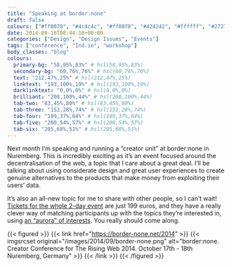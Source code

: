 ```yaml
---
title: "Speaking at border:none"
draft: false
colours: ["#ff0078", "#4c4c4c", "#ff0078", "#424242", "#ffffff", "#272727", "#ffffff"]
date: 2014-09-16T08:44:10+00:00
categories: ["Design", "Design Issues", "Events"]
tags: ["conference", "Ind.ie", "workshop"]
body_classes: "blog"
colours:
  primary-bg: "58,95%,83%" # hsl(58,95%,83%)
  secondary-bg: "60,76%,76%" # hsl(60,76%,76%)
  text: "212,47%,25%" # hsl(212,47%,25%)
  linktext: "193,100%,19%" # hsl(193,100%,19%)
  darklinktext: "0,0%,0%" # hsl(0,0%,0%)
  brilliant: "208,100%,44%" # hsl(208,100%,44%)
  tab-two: "83,45%,80%" # hsl(83,45%,80%)
  tab-three: "152,28%,74%" # hsl(152,28%,74%)
  tab-four: "189,37%,64%" # hsl(189,37%,64%)
  tab-five: "200,54%,57%" # hsl(200,54%,57%)
  tab-six: "205,68%,51%" # hsl(205,68%,51%)
---
```


Next month I’m speaking and running a “creator unit” at border:none in Nuremberg. This is incredibly exciting as it’s an event focused around the decentralisation of the web, a topic that I care about a great deal. I’ll be talking about using considerate design and great user experiences to create genuine alternatives to the products that make money from exploiting their users’ data.

It’s also an all-new topic for me to share with other people, so I can’t wait! [Tickets for the whole 2-day event](https://border-none.net/2014/tickets) are just 199 euros, and they have a really clever way of matching participants up with the topics they’re interested in, using [an “aurora” of interests](https://border-none.net/2014/tickets#c67). You really should come along.

{{< figured >}}
  {{< link href="https://border-none.net/2014" >}}
  	{{< imgsrcset original="/images/2014/09/border-none.png" alt="border:none. Creator Conference for The Rising Web 2014. October 17th - 18th Nuremberg, Germany" >}}
  {{< /link >}}
{{< /figured >}}

	